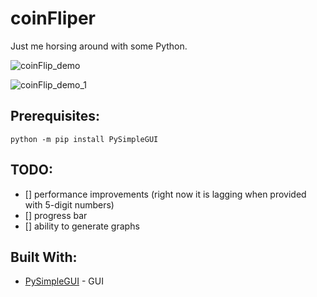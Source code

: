 # coinFliper
Just me horsing around with some Python.

![coinFlip_demo](../assets/coinFlip_demo.png?raw=true)


![coinFlip_demo_1](../assets/coinFlip_demo_1.png?raw=true)



## Prerequisites:
```
python -m pip install PySimpleGUI
```

## TODO:
- [] performance improvements (right now it is lagging when provided with 5-digit numbers)
- [] progress bar
- [] ability to generate graphs

## Built With:
* [PySimpleGUI](https://pysimplegui.readthedocs.io/en/latest/) - GUI
